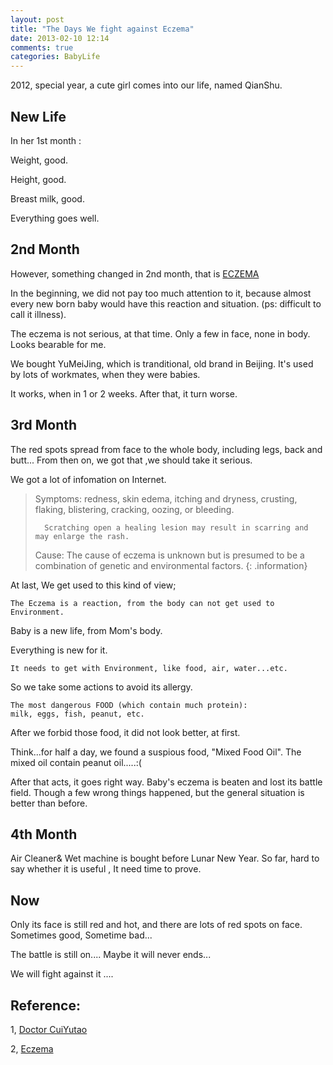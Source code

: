 ```yaml
---
layout: post
title: "The Days We fight against Eczema"
date: 2013-02-10 12:14
comments: true
categories: BabyLife 
---
```


2012, special year, a cute girl comes into our life, named QianShu.

New Life
------

In her 1st month :

Weight, good.

Height, good.

Breast milk, good.

Everything goes well.


2nd Month
------


<!-- more -->

However, something changed in 2nd month, that is [ECZEMA](http://en.wikipedia.org/wiki/Eczema)

In the beginning, we did not pay too much attention to it, 
because almost every new born baby would have this reaction and situation.
(ps: difficult to call it illness).
    
The eczema is not serious, at that time.
Only a few in face, none in body. Looks bearable for me.

We bought YuMeiJing, which is tranditional, old brand in Beijing.
It's used by lots of workmates, when they were babies.

It works, when in 1 or 2 weeks. 
After that, it turn worse.

3rd Month
--------

The red spots spread from face to the whole body, including legs, back and butt...
From then on, we got that ,we should take it serious.

We got a lot of infomation on Internet.

> Symptoms:
>       redness, skin edema, itching and dryness, crusting, flaking, blistering, cracking, oozing, or bleeding.
>
>       Scratching open a healing lesion may result in scarring and may enlarge the rash.
>
>    Cause:
>        The cause of eczema is unknown but is presumed to be a combination of genetic and environmental factors.
{: .information}


At last, We get used to this kind of view;

    The Eczema is a reaction, from the body can not get used to Environment.

Baby is a new life, from Mom's body.

Everything is new for it.

    It needs to get with Environment, like food, air, water...etc.

So we take some actions to avoid its allergy.

    The most dangerous FOOD (which contain much protein):
    milk, eggs, fish, peanut, etc.

After we forbid those food, it did not look better, at first.

Think...for half a day, we found a suspious food, "Mixed Food Oil".
The mixed oil contain peanut oil.....:(

After that acts, it goes right way.
Baby's eczema is beaten and lost its battle field.
Though a few wrong things happened, but the general situation is better than before.

4th Month
------------
Air Cleaner& Wet machine is bought before Lunar New Year.
So far, hard to say whether it is useful ,
It need time to prove.


Now
------------
Only its face is still red and hot, and there are lots of red spots on face.
Sometimes good, Sometime bad...

The battle is still on....
Maybe it will never ends...

We will fight against it .... 


Reference:
---------

1, [Doctor CuiYutao](http://blog.sina.com.cn/doctorcui)

2, [Eczema](http://en.wikipedia.org/wiki/Eczema)



